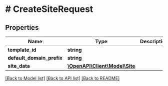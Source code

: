 # # CreateSiteRequest

## Properties

Name | Type | Description | Notes
------------ | ------------- | ------------- | -------------
**template_id** | **string** |  |
**default_domain_prefix** | **string** |  | [optional]
**site_data** | [**\OpenAPI\Client\Model\Site**](Site.md) |  | [optional]

[[Back to Model list]](../../README.md#models) [[Back to API list]](../../README.md#endpoints) [[Back to README]](../../README.md)
